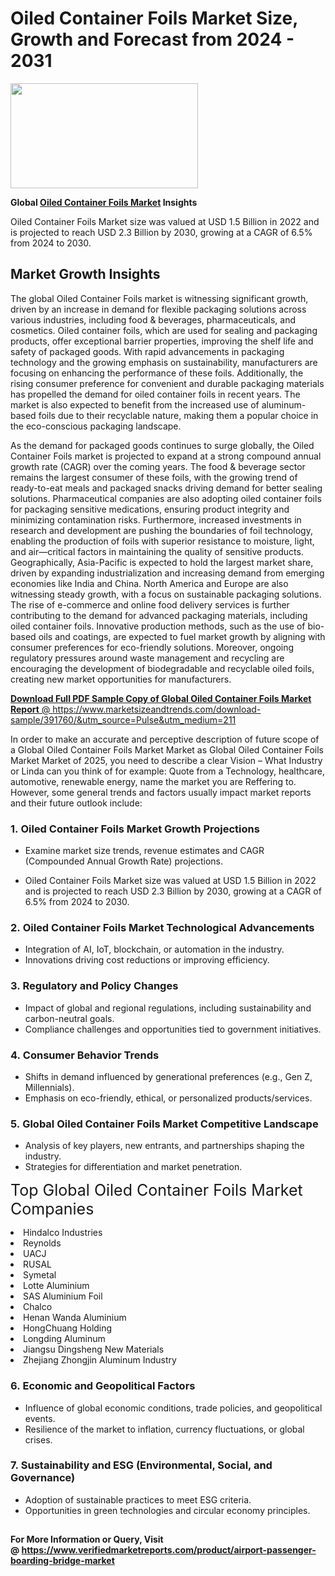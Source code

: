 <H1>Oiled Container Foils Market Size, Growth and Forecast from 2024 - 2031</H1><img class="aligncenter size-medium wp-image-584254" src="https://thirdeyenews.in/wp-content/uploads/2024/09/Global-Market-Research-300x168.jpeg" alt="" width="300" height="168" /><p><strong>Global&nbsp;<a href="https://www.marketsizeandtrends.com/download-sample/391760/&amp;utm_source=Pulse&amp;utm_medium=211">Oiled Container Foils Market</a> Insights</strong></p><p>Oiled Container Foils Market size was valued at USD 1.5 Billion in 2022 and is projected to reach USD 2.3 Billion by 2030, growing at a CAGR of 6.5% from 2024 to 2030.</p><p><h2>Market Growth Insights</h2> <p>The global Oiled Container Foils market is witnessing significant growth, driven by an increase in demand for flexible packaging solutions across various industries, including food & beverages, pharmaceuticals, and cosmetics. Oiled container foils, which are used for sealing and packaging products, offer exceptional barrier properties, improving the shelf life and safety of packaged goods. With rapid advancements in packaging technology and the growing emphasis on sustainability, manufacturers are focusing on enhancing the performance of these foils. Additionally, the rising consumer preference for convenient and durable packaging materials has propelled the demand for oiled container foils in recent years. The market is also expected to benefit from the increased use of aluminum-based foils due to their recyclable nature, making them a popular choice in the eco-conscious packaging landscape.</p> <p><a href="#"></a></p> <p>As the demand for packaged goods continues to surge globally, the Oiled Container Foils market is projected to expand at a strong compound annual growth rate (CAGR) over the coming years. The food & beverage sector remains the largest consumer of these foils, with the growing trend of ready-to-eat meals and packaged snacks driving demand for better sealing solutions. Pharmaceutical companies are also adopting oiled container foils for packaging sensitive medications, ensuring product integrity and minimizing contamination risks. Furthermore, increased investments in research and development are pushing the boundaries of foil technology, enabling the production of foils with superior resistance to moisture, light, and air—critical factors in maintaining the quality of sensitive products. Geographically, Asia-Pacific is expected to hold the largest market share, driven by expanding industrialization and increasing demand from emerging economies like India and China. North America and Europe are also witnessing steady growth, with a focus on sustainable packaging solutions. The rise of e-commerce and online food delivery services is further contributing to the demand for advanced packaging materials, including oiled container foils. Innovative production methods, such as the use of bio-based oils and coatings, are expected to fuel market growth by aligning with consumer preferences for eco-friendly solutions. Moreover, ongoing regulatory pressures around waste management and recycling are encouraging the development of biodegradable and recyclable oiled foils, creating new market opportunities for manufacturers. <p><a href="#"></p><p><span class=""><strong>Download Full PDF Sample Copy of Global Oiled Container Foils Market Report</strong> @ <a href="https://www.marketsizeandtrends.com/download-sample/391760/&amp;utm_source=Pulse&amp;utm_medium=211" target="_blank">https://www.marketsizeandtrends.com/download-sample/391760/&amp;utm_source=Pulse&amp;utm_medium=211</a></span></p><p>In order to make an accurate and perceptive description of future scope of a Global&nbsp;Oiled Container Foils Market Market as Global&nbsp;Oiled Container Foils Market Market of 2025, you need to describe a clear Vision &ndash; What Industry or Linda can you think of for example: Quote from a Technology, healthcare, automotive, renewable energy, name the market you are Reffering to. However, some general trends and factors usually impact market reports and their future outlook include:</p><h3>1.&nbsp;<strong>Oiled Container Foils Market Growth Projections</strong></h3><ul><li>Examine market size trends, revenue estimates and CAGR (Compounded Annual Growth Rate) projections.</li><li><p>Oiled Container Foils Market size was valued at USD 1.5 Billion in 2022 and is projected to reach USD 2.3 Billion by 2030, growing at a CAGR of 6.5% from 2024 to 2030.</p></li></ul><h3>2.&nbsp;<strong>Oiled Container Foils Market Technological Advancements</strong></h3><ul><li>Integration of AI, IoT, blockchain, or automation in the industry.</li><li>Innovations driving cost reductions or improving efficiency.</li></ul><h3>3.&nbsp;<strong>Regulatory and Policy Changes</strong></h3><ul><li>Impact of global and regional regulations, including sustainability and carbon-neutral goals.</li><li>Compliance challenges and opportunities tied to government initiatives.</li></ul><h3>4.&nbsp;<strong>Consumer Behavior Trends</strong></h3><ul><li>Shifts in demand influenced by generational preferences (e.g., Gen Z, Millennials).</li><li>Emphasis on eco-friendly, ethical, or personalized products/services.</li></ul><h3>5.&nbsp;<strong>Global Oiled Container Foils Market Competitive Landscape</strong></h3><ul><li>Analysis of key players, new entrants, and partnerships shaping the industry.</li><li>Strategies for differentiation and market penetration.</li></ul><p data-pm-slice="1 1 []"><span style="color: inherit; font-family: inherit; font-size: 25px;">Top Global Oiled Container Foils Market Companies</span></p><div class="" data-test-id=""><p><li>Hindalco Industries</li><li> Reynolds</li><li> UACJ</li><li> RUSAL</li><li> Symetal</li><li> Lotte Aluminium</li><li> SAS Aluminium Foil</li><li> Chalco</li><li> Henan Wanda Aluminium</li><li> HongChuang Holding</li><li> Longding Aluminum</li><li> Jiangsu Dingsheng New Materials</li><li> Zhejiang Zhongjin Aluminum Industry</li></p></div><h3>6.&nbsp;<strong>Economic and Geopolitical Factors</strong></h3><ul><li>Influence of global economic conditions, trade policies, and geopolitical events.</li><li>Resilience of the market to inflation, currency fluctuations, or global crises.</li></ul><h3>7.&nbsp;<strong>Sustainability and ESG (Environmental, Social, and Governance)</strong></h3><ul><li>Adoption of sustainable practices to meet ESG criteria.</li><li>Opportunities in green technologies and circular economy principles.</li></ul><h2><strong style="font-size: 14px;">For More Information or Query, Visit @&nbsp;</strong><a style="background-color: #ffffff; font-size: 14px;" href="https://www.marketsizeandtrends.com/report/oiled-container-foils-market/" target="_blank">https://www.verifiedmarketreports.com/product/airport-passenger-boarding-bridge-market</a></h2>
